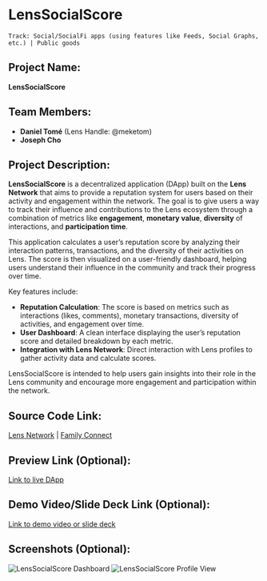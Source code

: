 # LensSocialScore

`Track: Social/SocialFi apps (using features like Feeds, Social Graphs, etc.) | Public goods`

## Project Name:
**LensSocialScore**

## Team Members:
- **Daniel Tomé** (Lens Handle: @meketom)
- **Joseph Cho**

## Project Description:
**LensSocialScore** is a decentralized application (DApp) built on the **Lens Network** that aims to provide a reputation system for users based on their activity and engagement within the network. The goal is to give users a way to track their influence and contributions to the Lens ecosystem through a combination of metrics like **engagement**, **monetary value**, **diversity** of interactions, and **participation time**. 

This application calculates a user’s reputation score by analyzing their interaction patterns, transactions, and the diversity of their activities on Lens. The score is then visualized on a user-friendly dashboard, helping users understand their influence in the community and track their progress over time.

Key features include:
- **Reputation Calculation**: The score is based on metrics such as interactions (likes, comments), monetary transactions, diversity of activities, and engagement over time.
- **User Dashboard**: A clean interface displaying the user’s reputation score and detailed breakdown by each metric.
- **Integration with Lens Network**: Direct interaction with Lens profiles to gather activity data and calculate scores.
  
LensSocialScore is intended to help users gain insights into their role in the Lens community and encourage more engagement and participation within the network.

## Source Code Link:
[Lens Network](https://github.com/danitome24/bc-lens-holiday-hackathon) | [Family Connect](https://github.com/danitome24/bc-lens-holiday-hackathon)

## Preview Link (Optional):
[Link to live DApp](#)

## Demo Video/Slide Deck Link (Optional):
[Link to demo video or slide deck](#)

## Screenshots (Optional):
![LensSocialScore Dashboard](#)
![LensSocialScore Profile View](#)
